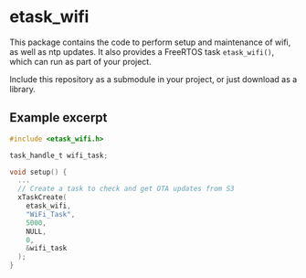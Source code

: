 # etask_wifi

This package contains the code to perform setup and maintenance of wifi, as well as ntp updates.
It also provides a FreeRTOS task `etask_wifi()`, which can run as part of your project.

Include this repository as a submodule in your project, or just download as a library.

## Example excerpt

~~~c
#include <etask_wifi.h>

task_handle_t wifi_task;

void setup() {
  ...
  // Create a task to check and get OTA updates from S3
  xTaskCreate(
    etask_wifi,
    "WiFi_Task",
    5000,
    NULL,
    0,
    &wifi_task
  );
}
~~~